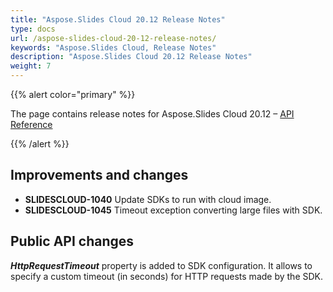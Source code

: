 ```yaml
---
title: "Aspose.Slides Cloud 20.12 Release Notes"
type: docs
url: /aspose-slides-cloud-20-12-release-notes/
keywords: "Aspose.Slides Cloud, Release Notes"
description: "Aspose.Slides Cloud 20.12 Release Notes"
weight: 7
---
```


{{% alert color="primary" %}}

The page contains release notes for Aspose.Slides Cloud 20.12 – [API Reference](https://apireference.aspose.cloud/slides/)

{{% /alert %}}

## **Improvements and changes**

- **SLIDESCLOUD-1040** Update SDKs to run with cloud image.
- **SLIDESCLOUD-1045** Timeout exception converting large files with SDK.

## **Public API changes**

***HttpRequestTimeout*** property is added to SDK configuration. It allows to specify a custom timeout (in seconds) for HTTP requests made by the SDK.
